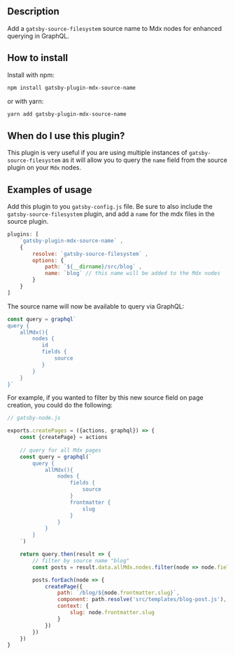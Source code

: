 ## Description

Add a `gatsby-source-filesystem` source name to Mdx nodes for enhanced querying in GraphQL.

## How to install

Install with npm:

``` BASH
npm install gatsby-plugin-mdx-source-name
```

or with yarn:

``` BASH
yarn add gatsby-plugin-mdx-source-name
```


## When do I use this plugin?

This plugin is very useful if you are using multiple instances of `gatsby-source-filesystem` as it will allow you to query the `name` field from the source plugin on your `Mdx` nodes. 

## Examples of usage

Add this plugin to you `gatsby-config.js` file. Be sure to also include the `gatsby-source-filesystem` plugin, and add a `name` for the mdx files in the source plugin.

``` js
plugins: [
    `gatsby-plugin-mdx-source-name` ,
    {
        resolve: `gatsby-source-filesystem` ,
        options: {
            path: `${__dirname}/src/blog` ,
            name: `blog` // this name will be added to the Mdx nodes
        }
    }
]
```

The source name will now be available to query via GraphQL:

``` js
const query = graphql`
query {
    allMdx(){
        nodes {
           id
           fields {
               source
           }
        }
    }
}`
```

For example, if you wanted to filter by this new source field on page creation, you could do the following:

```js
// gatsby-node.js

exports.createPages = ({actions, graphql}) => {
    const {createPage} = actions
    
    // query for all Mdx pages
    const query = graphql(`
        query {
            allMdx(){
                nodes {
                    fields {
                        source
                    }
                    frontmatter {
                        slug
                    }
                }
            }
        }
    `)

    return query.then(result => {
        // filter by source name "blog"
        const posts = result.data.allMdx.nodes.filter(node => node.fields.source === 'blog')

        posts.forEach(node => {
            createPage({
                path: `/blog/${node.frontmatter.slug}`,
                component: path.resolve('src/templates/blog-post.js'),
                context: {
                    slug: node.frontmatter.slug
                }
            })
        })
    })
}
```
